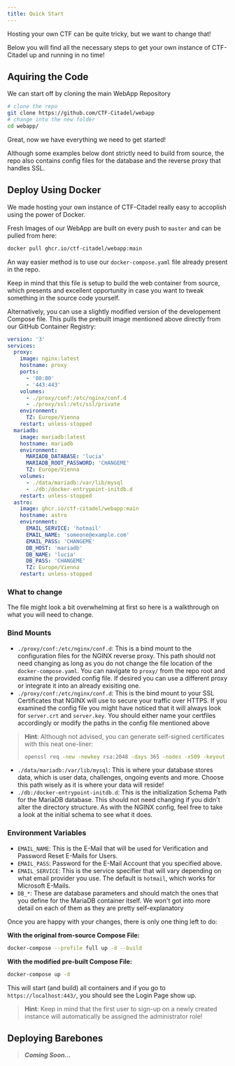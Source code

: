 ```yaml
---
title: Quick Start
---
```


Hosting your own CTF can be quite tricky, but we want to change that!

Below you will find all the necessary steps to get your own instance of CTF-Citadel up and running in no time!

## Aquiring the Code ##

We can start off by cloning the main WebApp Repository

```bash
# clone the repo
git clone https://github.com/CTF-Citadel/webapp
# change into the new folder
cd webapp/
```

Great, now we have everything we need to get started!

Although some examples below dont strictly need to build from source, the repo also contains config files for the database and the reverse proxy that handles SSL.

## Deploy Using Docker ##

We made hosting your own instance of CTF-Citadel really easy to accoplish using the power of Docker.

Fresh Images of our WebApp are built on every push to `master` and can be pulled from here:

```bash
docker pull ghcr.io/ctf-citadel/webapp:main
```

An way easier method is to use our `docker-compose.yaml` file already present in the repo.

Keep in mind that this file is setup to build the web container from source, which presents and excellent opportunity in case you want to tweak something in the source code yourself.

Alternatively, you can use a slightly modified version of the developement Compose file.
This pulls the prebuilt image mentioned above directly from our GitHub Container Registry:

```yaml
version: '3'
services:
  proxy:
    image: nginx:latest
    hostname: proxy
    ports:
      - '80:80'
      - '443:443'
    volumes:
      - ./proxy/conf:/etc/nginx/conf.d
      - ./proxy/ssl:/etc/ssl/private
    environment:
      TZ: Europe/Vienna
    restart: unless-stopped
  mariadb:
    image: mariadb:latest
    hostname: mariadb
    environment:
      MARIADB_DATABASE: 'lucia'
      MARIADB_ROOT_PASSWORD: 'CHANGEME'
      TZ: Europe/Vienna
    volumes:
      - ./data/mariadb:/var/lib/mysql
      - ./db:/docker-entrypoint-initdb.d
    restart: unless-stopped
  astro:
    image: ghcr.io/ctf-citadel/webapp:main
    hostname: astro
    environment:
      EMAIL_SERVICE: 'hotmail'
      EMAIL_NAME: 'someone@example.com'
      EMAIL_PASS: 'CHANGEME'
      DB_HOST: 'mariadb'
      DB_NAME: 'lucia'
      DB_PASS: 'CHANGEME'
      TZ: Europe/Vienna
    restart: unless-stopped
```

### What to change ###

The file might look a bit overwhelming at first so here is a walkthrough on what you will need to change.

### Bind Mounts ###

- `./proxy/conf:/etc/nginx/conf.d`: This is a bind mount to the configuration files for the NGINX reverse proxy. This path should not need changing as long as you do not change the file location of the `docker-compose.yaml`. You can navigate to `proxy/` from the repo root and examine the provided config file. If desired you can use a different proxy or integrate it into an already exisiting one.
- `./proxy/conf:/etc/nginx/conf.d`: This is the bind mount to your SSL Certificates that NGINX will use to secure your traffic over HTTPS. If you examined the config file you might have noticed that it will always look for `server.crt` and `server.key`. You should either name your certfiles accordingly or modify the paths in the config file mentioned above

> **Hint**: Although not advised, you can generate self-signed certificates with this neat one-liner:
> ```bash
> openssl req -new -newkey rsa:2048 -days 365 -nodes -x509 -keyout server.key -out server.crt
> ```

- `./data/mariadb:/var/lib/mysql`: This is where your database stores data, which is user data, challenges, ongoing events and more. Choose this path wisely as it is where your data will reside!
- `./db:/docker-entrypoint-initdb.d`: This is the initialization Schema Path for the MariaDB database. This should not need changing if you didn't alter the directory structure. As with the NGINX config, feel free to take a look at the initial schema to see what it does.

### Environment Variables ###

- `EMAIL_NAME`: This is the E-Mail that will be used for Verification and Password Reset E-Mails for Users.
- `EMAIL_PASS`: Password for the E-Mail Account that you specified above.
- `EMAIL_SERVICE`: This is the service specifier that will vary depending on what email provider you use. The default is `hotmail`, which works for Microsoft E-Mails.
- `DB_*`: These are database parameters and should match the ones that you define for the MariaDB container itself. We won't got into more detail on each of them as they are pretty self-explanatory

Once you are happy with your changes, there is only one thing left to do:

**With the original from-source Compose File:**

```bash
docker-compose --profile full up -d --build
```

**With the modified pre-built Compose File:**

```bash
docker-compose up -d
```

This will start (and build) all containers and if you go to `https://localhost:443/`, you should see the Login Page show up.

> **Hint**: Keep in mind that the first user to sign-up on a newly created instance will automatically be assigned the administrator role!

## Deploying Barebones ##

> ***Coming Soon...***
